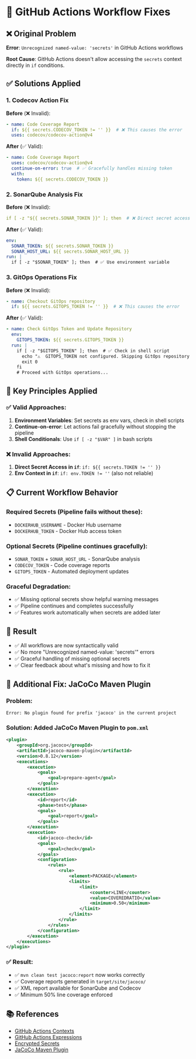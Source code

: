 # 🔧 GitHub Actions Workflow Fixes

## ❌ Original Problem
**Error**: `Unrecognized named-value: 'secrets'` in GitHub Actions workflows

**Root Cause**: GitHub Actions doesn't allow accessing the `secrets` context directly in `if` conditions.

## ✅ Solutions Applied

### 1. **Codecov Action Fix**
**Before** (❌ Invalid):
```yaml
- name: Code Coverage Report
  if: ${{ secrets.CODECOV_TOKEN != '' }}  # ❌ This causes the error
  uses: codecov/codecov-action@v4
```

**After** (✅ Valid):
```yaml
- name: Code Coverage Report
  uses: codecov/codecov-action@v4
  continue-on-error: true  # ✅ Gracefully handles missing token
  with:
    token: ${{ secrets.CODECOV_TOKEN }}
```

### 2. **SonarQube Analysis Fix**
**Before** (❌ Invalid):
```yaml
if [ -z "${{ secrets.SONAR_TOKEN }}" ]; then  # ❌ Direct secret access in shell
```

**After** (✅ Valid):
```yaml
env:
  SONAR_TOKEN: ${{ secrets.SONAR_TOKEN }}
  SONAR_HOST_URL: ${{ secrets.SONAR_HOST_URL }}
run: |
  if [ -z "$SONAR_TOKEN" ]; then  # ✅ Use environment variable
```

### 3. **GitOps Operations Fix**
**Before** (❌ Invalid):
```yaml
- name: Checkout GitOps repository
  if: ${{ secrets.GITOPS_TOKEN != '' }}  # ❌ This causes the error
```

**After** (✅ Valid):
```yaml
- name: Check GitOps Token and Update Repository
  env:
    GITOPS_TOKEN: ${{ secrets.GITOPS_TOKEN }}
  run: |
    if [ -z "$GITOPS_TOKEN" ]; then  # ✅ Check in shell script
      echo "⚠️  GITOPS_TOKEN not configured. Skipping GitOps repository update."
      exit 0
    fi
    # Proceed with GitOps operations...
```

## 🎯 Key Principles Applied

### ✅ **Valid Approaches**:
1. **Environment Variables**: Set secrets as env vars, check in shell scripts
2. **Continue-on-error**: Let actions fail gracefully without stopping the pipeline
3. **Shell Conditionals**: Use `if [ -z "$VAR" ]` in bash scripts

### ❌ **Invalid Approaches**:
1. **Direct Secret Access in `if`**: `if: ${{ secrets.TOKEN != '' }}`
2. **Env Context in `if`**: `if: env.TOKEN != ''` (also not reliable)

## 📋 Current Workflow Behavior

### **Required Secrets** (Pipeline fails without these):
- `DOCKERHUB_USERNAME` - Docker Hub username
- `DOCKERHUB_TOKEN` - Docker Hub access token

### **Optional Secrets** (Pipeline continues gracefully):
- `SONAR_TOKEN` + `SONAR_HOST_URL` - SonarQube analysis
- `CODECOV_TOKEN` - Code coverage reports  
- `GITOPS_TOKEN` - Automated deployment updates

### **Graceful Degradation**:
- ✅ Missing optional secrets show helpful warning messages
- ✅ Pipeline continues and completes successfully
- ✅ Features work automatically when secrets are added later

## 🚀 Result
- ✅ All workflows are now syntactically valid
- ✅ No more "Unrecognized named-value: 'secrets'" errors
- ✅ Graceful handling of missing optional secrets
- ✅ Clear feedback about what's missing and how to fix it

## 🔧 Additional Fix: JaCoCo Maven Plugin

### **Problem**: 
```
Error: No plugin found for prefix 'jacoco' in the current project
```

### **Solution**: Added JaCoCo Maven Plugin to `pom.xml`
```xml
<plugin>
    <groupId>org.jacoco</groupId>
    <artifactId>jacoco-maven-plugin</artifactId>
    <version>0.8.12</version>
    <executions>
        <execution>
            <goals>
                <goal>prepare-agent</goal>
            </goals>
        </execution>
        <execution>
            <id>report</id>
            <phase>test</phase>
            <goals>
                <goal>report</goal>
            </goals>
        </execution>
        <execution>
            <id>jacoco-check</id>
            <goals>
                <goal>check</goal>
            </goals>
            <configuration>
                <rules>
                    <rule>
                        <element>PACKAGE</element>
                        <limits>
                            <limit>
                                <counter>LINE</counter>
                                <value>COVEREDRATIO</value>
                                <minimum>0.50</minimum>
                            </limit>
                        </limits>
                    </rule>
                </rules>
            </configuration>
        </execution>
    </executions>
</plugin>
```

### **✅ Result**: 
- ✅ `mvn clean test jacoco:report` now works correctly
- ✅ Coverage reports generated in `target/site/jacoco/`
- ✅ XML report available for SonarQube and Codecov
- ✅ Minimum 50% line coverage enforced

## 📚 References
- [GitHub Actions Contexts](https://docs.github.com/en/actions/learn-github-actions/contexts)
- [GitHub Actions Expressions](https://docs.github.com/en/actions/learn-github-actions/expressions)
- [Encrypted Secrets](https://docs.github.com/en/actions/security-guides/encrypted-secrets)
- [JaCoCo Maven Plugin](https://www.jacoco.org/jacoco/trunk/doc/maven.html)
